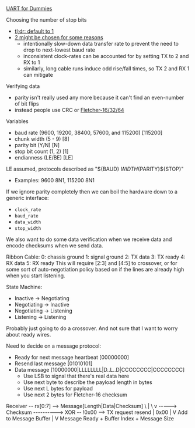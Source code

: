 [UART for Dummies](https://learn.sparkfun.com/tutorials/serial-communication/all)

Choosing the number of stop bits
* [tl;dr: default to 1](https://electronics.stackexchange.com/a/335699)
* [2 might be chosen for some reasons](https://electronics.stackexchange.com/a/29954)
  * intentionally slow-down data transfer rate to prevent the need to drop to next-lowest baud rate
  * inconsistent clock-rates can be accounted for by setting TX to 2 and RX to 1
  * similarly, long cable runs induce odd rise/fall times, so TX 2 and RX 1 can mitigate

Verifying data
* parity isn't really used any more because it can't find an even-number of bit flips
* instead people use CRC or [Fletcher-16/32/64](https://en.wikipedia.org/wiki/Fletcher%27s_checksum)

Variables
* baud rate (9600, 19200, 38400, 57600, and 115200) [115200]
* chunk width (5 - 9) [8]
* parity bit (Y/N) [N]
* stop bit count (1, 2) [1]
* endianness (LE/BE) [LE]

LE assumed, protocols described as "${BAUD} ${WIDTH}${PARITY}${STOP}"
* Examples: 9600 8N1, 115200 8N1



If we ignore parity completely then we can boil the hardware down to a generic interface:
* `clock_rate`
* `baud_rate`
* `data_width`
* `stop_width`

We also want to do some data verification when we receive data and encode checksums when we send
data.

Ribbon Cable:
  0: chassis ground
  1: signal ground
  2: TX data
  3: TX ready
  4: RX data
  5: RX ready
This will require [2:3] and [4:5] to crossover, or for some sort of auto-negotiation policy based on
if the lines are already high when you start listening.

State Machine:
* Inactive -> Negotiating
* Negotiating -> Inactive
* Negotiating -> Listening
* Listening -> Listening

Probably just going to do a crossover. And not sure that I want to worry about ready wires.

Need to decide on a message protocol:
* Ready for next message heartbeat [00000000]
* Resend last message              [01010101]
* Data message                     [10000000|LLLLLLLL|D..L..D|CCCCCCCC|CCCCCCCC]
  * Use LSB to signal that there's real data here
  * Use next byte to describe the payload length in bytes
  * Use next L bytes for payload
  * Use next 2 bytes for Fletcher-16 checksum

Receiver -- rx[0:7] --> Message[Length|Data|Checksum]
               \                               |
                \                              v
                 \-----> Checksum ----------> XOR -- !0x00 --> TX request resend
                                               |
                                              0x00
                                               |
                                               V
                                       Add to Message Buffer
                                               |
                                               V
                            Message Ready + Buffer Index + Message Size
